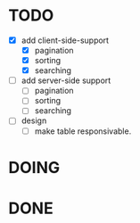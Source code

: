 # TODO

- [x] add client-side-support 
  - [x] pagination
  - [x] sorting 
  - [x] searching 
- [ ] add server-side support 
  - [ ] pagination
  - [ ] sorting 
  - [ ] searching 
- [ ] design 
    - [ ] make table responsivable. 

# DOING

# DONE